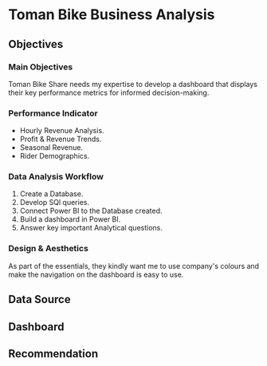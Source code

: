 # Toman Bike Business Analysis 

## Objectives 
### Main Objectives 
Toman Bike Share needs my expertise to develop a dashboard that displays their key performance metrics for informed decision-making. 

### Performance Indicator
- Hourly Revenue Analysis.
- Profit & Revenue Trends.
- Seasonal Revenue.
- Rider Demographics.

### Data Analysis Workflow 
1. Create a Database.
2. Develop SQl queries.
3. Connect Power BI to the Database created.
4. Build a dashboard in Power BI.
5. Answer key important Analytical questions.

### Design & Aesthetics 
As part of the essentials, they kindly want me to use company's colours and make the navigation on the dashboard is easy to use. 

## Data Source 

## Dashboard 

## Recommendation
